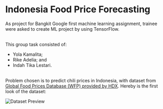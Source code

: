 # Indonesia Food Price Forecasting


As project for Bangkit Google first machine learning assignment, trainee were asked to create ML project by using TensorFlow.<br/><br/>

This group task consisted of:<br/>
- Yola Kamalita;
- Rike Adelia; and
- Indah Tika Lestari.<br/><br/>

Problem chosen is to predict chili prices in Indonesia, with dataset from [Global Food Prices Database (WFP) provided by HDX](https://data.humdata.org/dataset/wfp-food-prices/resource/12d7c8e3-eff9-4db0-93b7-726825c4fe9a). Hereby is the first look of the dataset:<br/>

![Dataset Preview](https://drive.google.com/file/d/1aA1t5Js_c9GW9k-f8JTCuHqrITUTeEa5/view?usp=sharing)<br/>

